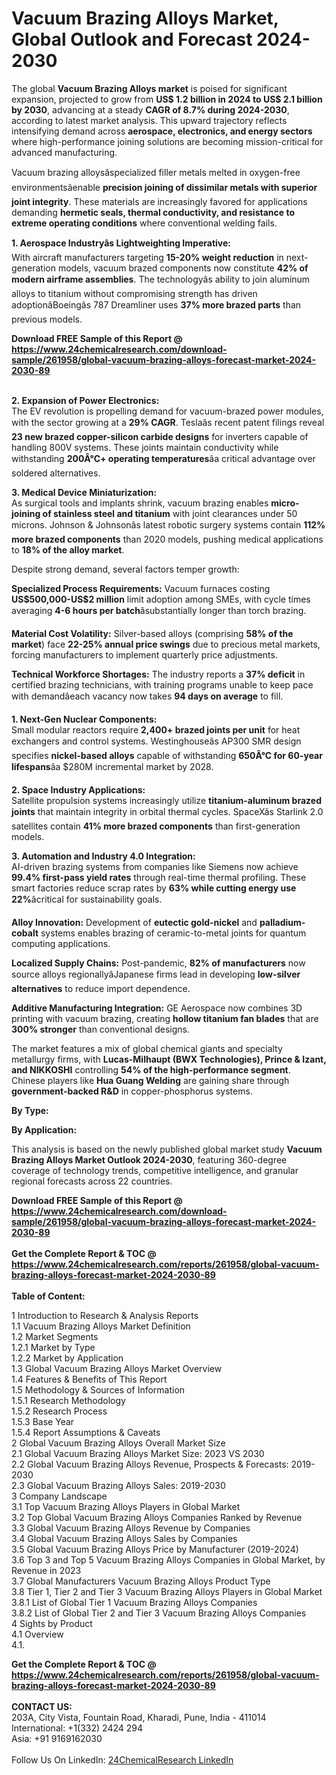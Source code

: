 <h1>Vacuum Brazing Alloys Market, Global Outlook and Forecast 2024-2030</h1><p>The global <strong>Vacuum Brazing Alloys market</strong> is poised for significant expansion, projected to grow from <strong>US$ 1.2 billion in 2024 to US$ 2.1 billion by 2030</strong>, advancing at a steady <strong>CAGR of 8.7% during 2024-2030</strong>, according to latest market analysis. This upward trajectory reflects intensifying demand across <strong>aerospace, electronics, and energy sectors</strong> where high-performance joining solutions are becoming mission-critical for advanced manufacturing.</p><p>Vacuum brazing alloysâspecialized filler metals melted in oxygen-free environmentsâenable <strong>precision joining of dissimilar metals with superior joint integrity</strong>. These materials are increasingly favored for applications demanding <strong>hermetic seals, thermal conductivity, and resistance to extreme operating conditions</strong> where conventional welding fails.</p><p><strong>1. Aerospace Industryâs Lightweighting Imperative:</strong><br>
With aircraft manufacturers targeting <strong>15-20% weight reduction</strong> in next-generation models, vacuum brazed components now constitute <strong>42% of modern airframe assemblies</strong>. The technologyâs ability to join aluminum alloys to titanium without compromising strength has driven adoptionâBoeingâs 787 Dreamliner uses <strong>37% more brazed parts</strong> than previous models.</p><div><b>Download FREE Sample of this Report @ 
            <a href="https://www.24chemicalresearch.com/download-sample/261958/global-vacuum-brazing-alloys-forecast-market-2024-2030-89">
            https://www.24chemicalresearch.com/download-sample/261958/global-vacuum-brazing-alloys-forecast-market-2024-2030-89</a></b></div><br><p><strong>2. Expansion of Power Electronics:</strong><br>
The EV revolution is propelling demand for vacuum-brazed power modules, with the sector growing at a <strong>29% CAGR</strong>. Teslaâs recent patent filings reveal <strong>23 new brazed copper-silicon carbide designs</strong> for inverters capable of handling 800V systems. These joints maintain conductivity while withstanding <strong>200Â°C+ operating temperatures</strong>âa critical advantage over soldered alternatives.</p><p><strong>3. Medical Device Miniaturization:</strong><br>
As surgical tools and implants shrink, vacuum brazing enables <strong>micro-joining of stainless steel and titanium</strong> with joint clearances under 50 microns. Johnson &amp; Johnsonâs latest robotic surgery systems contain <strong>112% more brazed components</strong> than 2020 models, pushing medical applications to <strong>18% of the alloy market</strong>.</p><p>Despite strong demand, several factors temper growth:</p><p><strong>Specialized Process Requirements:</strong> Vacuum furnaces costing <strong>US$500,000-US$2 million</strong> limit adoption among SMEs, with cycle times averaging <strong>4-6 hours per batch</strong>âsubstantially longer than torch brazing.</p><p><strong>Material Cost Volatility:</strong> Silver-based alloys (comprising <strong>58% of the market</strong>) face <strong>22-25% annual price swings</strong> due to precious metal markets, forcing manufacturers to implement quarterly price adjustments.</p><p><strong>Technical Workforce Shortages:</strong> The industry reports a <strong>37% deficit</strong> in certified brazing technicians, with training programs unable to keep pace with demandâeach vacancy now takes <strong>94 days on average</strong> to fill.</p><p><strong>1. Next-Gen Nuclear Components:</strong><br>
Small modular reactors require <strong>2,400+ brazed joints per unit</strong> for heat exchangers and control systems. Westinghouseâs AP300 SMR design specifies <strong>nickel-based alloys</strong> capable of withstanding <strong>650Â°C for 60-year lifespans</strong>âa $280M incremental market by 2028.</p><p><strong>2. Space Industry Applications:</strong><br>
Satellite propulsion systems increasingly utilize <strong>titanium-aluminum brazed joints</strong> that maintain integrity in orbital thermal cycles. SpaceXâs Starlink 2.0 satellites contain <strong>41% more brazed components</strong> than first-generation models.</p><p><strong>3. Automation and Industry 4.0 Integration:</strong><br>
AI-driven brazing systems from companies like Siemens now achieve <strong>99.4% first-pass yield rates</strong> through real-time thermal profiling. These smart factories reduce scrap rates by <strong>63% while cutting energy use 22%</strong>âcritical for sustainability goals.</p><p><strong>Alloy Innovation:</strong> Development of <strong>eutectic gold-nickel</strong> and <strong>palladium-cobalt</strong> systems enables brazing of ceramic-to-metal joints for quantum computing applications.</p><p><strong>Localized Supply Chains:</strong> Post-pandemic, <strong>82% of manufacturers</strong> now source alloys regionallyâJapanese firms lead in developing <strong>low-silver alternatives</strong> to reduce import dependence.</p><p><strong>Additive Manufacturing Integration:</strong> GE Aerospace now combines 3D printing with vacuum brazing, creating <strong>hollow titanium fan blades</strong> that are <strong>300% stronger</strong> than conventional designs.</p><p>The market features a mix of global chemical giants and specialty metallurgy firms, with <strong>Lucas-Milhaupt (BWX Technologies), Prince &amp; Izant, and NIKKOSHI</strong> controlling <strong>54% of the high-performance segment</strong>. Chinese players like <strong>Hua Guang Welding</strong> are gaining share through <strong>government-backed R&amp;D</strong> in copper-phosphorus systems.</p><p><strong>By Type:</strong></p><p><strong>By Application:</strong></p><p>This analysis is based on the newly published global market study <strong>Vacuum Brazing Alloys Market Outlook 2024-2030</strong>, featuring 360-degree coverage of technology trends, competitive intelligence, and granular regional forecasts across 22 countries.</p><div><b>Download FREE Sample of this Report @ 
            <a href="https://www.24chemicalresearch.com/download-sample/261958/global-vacuum-brazing-alloys-forecast-market-2024-2030-89">
            https://www.24chemicalresearch.com/download-sample/261958/global-vacuum-brazing-alloys-forecast-market-2024-2030-89</a></b></div><br><div><b>Get the Complete Report & TOC @ 
            <a href="https://www.24chemicalresearch.com/reports/261958/global-vacuum-brazing-alloys-forecast-market-2024-2030-89">
            https://www.24chemicalresearch.com/reports/261958/global-vacuum-brazing-alloys-forecast-market-2024-2030-89</a></b></div><br>
            <b>Table of Content:</b><p>1 Introduction to Research & Analysis Reports<br />
    1.1 Vacuum Brazing Alloys Market Definition<br />
    1.2 Market Segments<br />
        1.2.1 Market by Type<br />
        1.2.2 Market by Application<br />
    1.3 Global Vacuum Brazing Alloys Market Overview<br />
    1.4 Features & Benefits of This Report<br />
    1.5 Methodology & Sources of Information<br />
        1.5.1 Research Methodology<br />
        1.5.2 Research Process<br />
        1.5.3 Base Year<br />
        1.5.4 Report Assumptions & Caveats<br />
2 Global Vacuum Brazing Alloys Overall Market Size<br />
    2.1 Global Vacuum Brazing Alloys Market Size: 2023 VS 2030<br />
    2.2 Global Vacuum Brazing Alloys Revenue, Prospects & Forecasts: 2019-2030<br />
    2.3 Global Vacuum Brazing Alloys Sales: 2019-2030<br />
3 Company Landscape<br />
    3.1 Top Vacuum Brazing Alloys Players in Global Market<br />
    3.2 Top Global Vacuum Brazing Alloys Companies Ranked by Revenue<br />
    3.3 Global Vacuum Brazing Alloys Revenue by Companies<br />
    3.4 Global Vacuum Brazing Alloys Sales by Companies<br />
    3.5 Global Vacuum Brazing Alloys Price by Manufacturer (2019-2024)<br />
    3.6 Top 3 and Top 5 Vacuum Brazing Alloys Companies in Global Market, by Revenue in 2023<br />
    3.7 Global Manufacturers Vacuum Brazing Alloys Product Type<br />
    3.8 Tier 1, Tier 2 and Tier 3 Vacuum Brazing Alloys Players in Global Market<br />
        3.8.1 List of Global Tier 1 Vacuum Brazing Alloys Companies<br />
        3.8.2 List of Global Tier 2 and Tier 3 Vacuum Brazing Alloys Companies<br />
4 Sights by Product<br />
    4.1 Overview<br />
        4.1.</p><div><b>Get the Complete Report & TOC @ 
            <a href="https://www.24chemicalresearch.com/reports/261958/global-vacuum-brazing-alloys-forecast-market-2024-2030-89">
            https://www.24chemicalresearch.com/reports/261958/global-vacuum-brazing-alloys-forecast-market-2024-2030-89</a></b></div><br><b>CONTACT US:</b><br>
            203A, City Vista, Fountain Road, Kharadi, Pune, India - 411014<br>
            International: +1(332) 2424 294<br>
            Asia: +91 9169162030 <br><br>
            Follow Us On LinkedIn: <a href="https://www.linkedin.com/company/24chemicalresearch/">24ChemicalResearch LinkedIn</a>